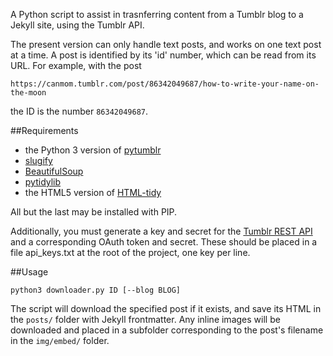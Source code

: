 A Python script to assist in trasnferring content from a Tumblr blog to a Jekyll site, using the Tumblr API.

The present version can only handle text posts, and works on one text post at a time. A post is identified by its 'id' number, which can be read from its URL. For example, with the post 
```
https://canmom.tumblr.com/post/86342049687/how-to-write-your-name-on-the-moon
```
the ID is the number `86342049687`.

##Requirements

- the Python 3 version of [pytumblr](https://github.com/tumblr/pytumblr)
- [slugify](https://github.com/un33k/python-slugify)
- [BeautifulSoup](https://www.crummy.com/software/BeautifulSoup/)
- [pytidylib](http://countergram.com/open-source/pytidylib/)
- the HTML5 version of [HTML-tidy](http://www.html-tidy.org/)

All but the last may be installed with PIP.

Additionally, you must generate a key and secret for the [Tumblr REST API](https://www.tumblr.com/docs/en/api/v2) and a corresponding OAuth token and secret. These should be placed in a file api_keys.txt at the root of the project, one key per line.

##Usage
```
python3 downloader.py ID [--blog BLOG]
```
The script will download the specified post if it exists, and save its HTML in the `posts/` folder with Jekyll frontmatter. Any inline images will be downloaded and placed in a subfolder corresponding to the post's filename in the `img/embed/` folder.